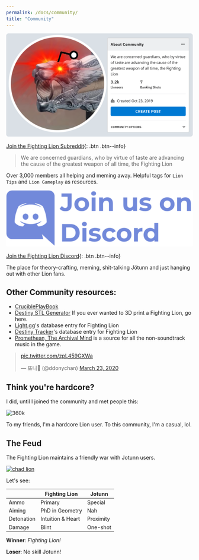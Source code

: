 ```yaml
---
permalink: /docs/community/
title: "Community"
---
```


[![Subreddit](/assets/images/reddit.png)](https://www.reddit.com/r/FightingLion/)

[Join the Fighting Lion Subreddit](https://www.reddit.com/r/FightingLion/){: .btn .btn--info}

>We are concerned guardians, who by virtue of taste are advancing the cause of the greatest weapon of all time, the Fighting Lion

Over 3,000 members all helping and meming away. Helpful tags for `Lion Tips` and `Lion Gameplay` as resources.

[![Discord](/assets/images/discord.png)](https://discord.gg/ejv9t2P)

[Join the Fighting Lion Discord](https://discord.gg/ejv9t2P){: .btn .btn--info}

The place for theory-crafting, meming, shit-talking Jötunn and just hanging out with other Lion fans.

## Other Community resources:

- [CruciblePlayBook](https://www.reddit.com/r/CruciblePlaybook/)
- [Destiny STL Generator](http://www.destinystlgenerator.com/)
  If you ever wanted to 3D print a Fighting Lion, go here.
- [Light.gg](https://www.light.gg/db/items/3549153978/fighting-lion/)'s database entry for Fighting Lion
- [Destiny Tracker](https://destinytracker.com/destiny-2/db/items/3549153978?perks=425960662,3809316345,3492396210,2003108620,1067908860,0,3034617041,924149234)'s database entry for Fighting Lion
- [Promethean, The Archival Mind](https://www.youtube.com/channel/UCdg1JKoKDFiNhPTFVHtoSpQ) is a source for all the non-soundtrack music in the game.

<blockquote class="twitter-tweet"><p lang="und" dir="ltr"><a href="https://t.co/zpL459GXWa">pic.twitter.com/zpL459GXWa</a></p>&mdash; 또니🤔 (@ddonychan) <a href="https://twitter.com/ddonychan/status/1242237404875862016?ref_src=twsrc%5Etfw">March 23, 2020</a></blockquote> <script async src="https://platform.twitter.com/widgets.js" charset="utf-8"></script>

## Think you're hardcore?

I did,  until I joined the community and met people this:

![360k](https://i.redd.it/kg27dl7omej41.png)

To my friends, I'm a hardcore Lion user. To this community, I'm a casual, lol.


## The Feud

The Fighting Lion maintains a friendly war with Jotunn users.

[![chad lion](https://i.redd.it/kp2jpwcsdcu31.png)](https://www.reddit.com/r/FightingLion/comments/dm4ax9/down_with_jotunn/)

Let's see:

|            	| Fighting Lion     	| Jotunn    	|
|------------	|-------------------	|-----------	|
| Ammo       	| Primary           	| Special   	|
| Aiming     	| PhD in Geometry   	| Nah       	|
| Detonation 	| Intuition & Heart 	| Proximity 	|
| Damage     	| Blint             	| One-shot  	|

**Winner**: _Fighting Lion!_

**Loser**: No skill Jotunn!
